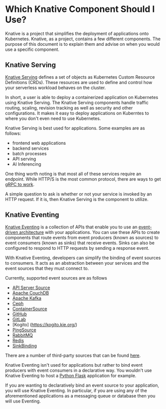 # Which Knative Component Should I Use?

Knative is a project that simplifies the deployment of applications onto Kubernetes. Knative, as a project, contains a few different components. The purpose of this document is to explain them and advise on when you would use a specific component. 


## Knative Serving

[Knative Serving](https://knative.dev/docs/serving/) defines a set of objects as Kubernetes Custom Resource Definitions (CRDs). These resources are used to define and control how your serverless workload behaves on the cluster.

In short, a user is able to deploy a containerized application on Kubernetes using Knative Serving. The Knative Serving components handle traffic routing, scaling, revision tracking as well as security and other configurations. It makes it easy to deploy applications on Kuberntes to where you don't even need to use Kubernetes. 

Knative Serving is best used for applications. Some examples are as follows:

- frontend web applications
- backend services
- batch processes
- API serving
- AI Inferencing

One thing worth noting is that most all of these services require an endpoint. While HTTP/S is the most common protocol, there are ways to get [gRPC to work](https://github.com/knative/docs/tree/main/code-samples/serving/grpc-ping-go).

A simple question to ask is whether or not your service is invoked by an HTTP request. If it is, then Knative Serving is the component to utilize. 



## Knative Eventing

[Knative Eventing](https://knative.dev/docs/eventing/) is a collection of APIs that enable you to use an [event-driven architecture](https://en.wikipedia.org/wiki/Event-driven_architecture) with your applications. You can use these APIs to create components that route events from event producers (known as sources) to event consumers (known as sinks) that receive events. Sinks can also be configured to respond to HTTP requests by sending a response event.

With Knative Eventing, developers can simplify the binding of event sources to consumers. It acts as an abstraction between your services and the event sources that they must connect to. 

Currently, supported event sources are as follows

- [API Server Source](https://knative.dev/docs/eventing/sources/apiserversource/)
- [Apache CouchDB](https://couchdb.apache.org/)
- [Apache Kafka](https://kafka.apache.org/)
- [Ceph](https://ceph.io)
- [ContainerSource](https://knative.dev/docs/eventing/custom-event-source/containersource/)
- [GitHub](https://github.com)
- [GitLab](https://gitlab.com)
- [Kogito] (https://kogito.kie.org/)
- [PingSource](https://knative.dev/docs/eventing/sources/ping-source/)
- [RabbitMQ](https://rabbitmq.com)
- [Redis](https://redis.io)
- [SinkBinding](https://knative.dev/docs/eventing/custom-event-source/sinkbinding/)

There are a number of third-party sources that can be found [here](https://knative.dev/docs/eventing/sources/#third-party-sources).

Knative Eventing isn't used for applications but rather to bind event producers with event consumers in a declarative way. You wouldn't use Knative Eventing to host a [Python Flask](https://flask.palletsprojects.com/en/3.0.x/) application for example. 

If you are wanting to declaratively bind an event source to your application, you will use Knative Eventing. In particular, if you are using any of the aforementioned applications as a messaging queue or database then you will use Eventing.